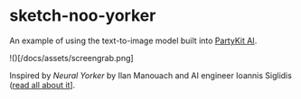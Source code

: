 # sketch-noo-yorker

An example of using the text-to-image model built into [PartyKit AI](https://docs.partykit.io/reference/partykit-ai/).

!()[/docs/assets/screengrab.png]

Inspired by _Neural Yorker_ by Ilan Manouach and AI engineer Ioannis Siglidis ([read all about it](https://hyperallergic.com/671843/neural-yorker-ilan-manouach-ioannis-siglidis/)].
